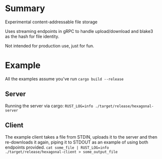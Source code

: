 # Summary
Experimental content-addressable file storage

Uses streaming endpoints in gRPC to handle upload/download and blake3 as the hash for file identity. 

Not intended for production use, just for fun.

# Example
All the examples assume you've run `cargo build --release`
## Server
Running the server via cargo:
`RUST_LOG=info ./target/release/hexagonal-server`

## Client
The example client takes a file from STDIN, uploads it to the server and then re-downloads it again, piping it to STDOUT as an example of using both endpoints provided. 
`cat some_file | RUST_LOG=info ./target/release/hexagonal-client > some_output_file`
